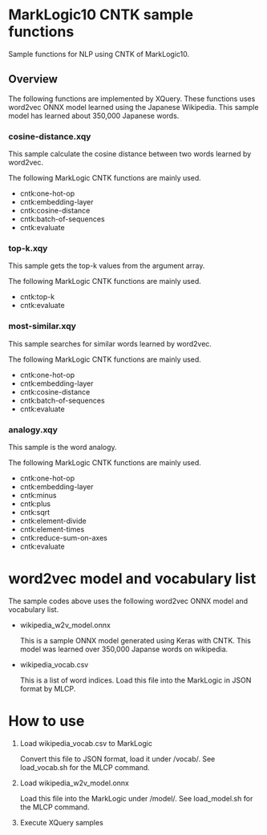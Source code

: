 # MarkLogic10 CNTK sample functions
Sample functions for NLP using CNTK of MarkLogic10.

## Overview
The following functions are implemented by XQuery.
These functions uses word2vec ONNX model learned using the Japanese Wikipedia.
This sample model has learned about 350,000 Japanese words.

### cosine-distance.xqy

This sample calculate the cosine distance between two words learned by word2vec.

The following MarkLogic CNTK functions are mainly used.

  - cntk:one-hot-op
  - cntk:embedding-layer
  - cntk:cosine-distance
  - cntk:batch-of-sequences
  - cntk:evaluate

### top-k.xqy

This sample gets the top-k values from the argument array. 

The following MarkLogic CNTK functions are mainly used.

  - cntk:top-k
  - cntk:evaluate

### most-similar.xqy

This sample searches for similar words learned by word2vec.

The following MarkLogic CNTK functions are mainly used.

  - cntk:one-hot-op
  - cntk:embedding-layer
  - cntk:cosine-distance
  - cntk:batch-of-sequences
  - cntk:evaluate

### analogy.xqy

This sample is the word analogy.

The following MarkLogic CNTK functions are mainly used.

  - cntk:one-hot-op
  - cntk:embedding-layer
  - cntk:minus
  - cntk:plus
  - cntk:sqrt
  - cntk:element-divide
  - cntk:element-times
  - cntk:reduce-sum-on-axes
  - cntk:evaluate

# word2vec model and vocabulary list
The sample codes above uses the following word2vec ONNX model and vocabulary list.

* wikipedia_w2v_model.onnx

  This is a sample ONNX model generated using Keras with CNTK.
  This model was learned over 350,000 Japanse words on wikipedia.

* wikipedia_vocab.csv

  This is a list of word indices. Load this file into the MarkLogic in JSON format by MLCP.

# How to use
1. Load wikipedia_vocab.csv to MarkLogic

   Convert this file to JSON format, load it under /vocab/.
   See load_vocab.sh for the MLCP command.
  
2. Load wikipedia_w2v_model.onnx

   Load this file into the MarkLogic under /model/.
   See load_model.sh for the MLCP command.

3. Execute XQuery samples
